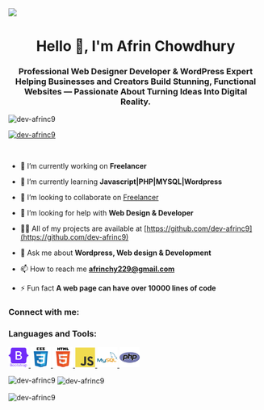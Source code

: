 
<img src="common/Afrin.jpg">
<h1 align="center">Hello 👋, I'm Afrin Chowdhury</h1>
<h3 align="center">Professional Web Designer Developer & WordPress Expert Helping Businesses and Creators Build Stunning, Functional Websites — Passionate About Turning Ideas Into Digital Reality.</h3>

<p align="left"> <img src="https://komarev.com/ghpvc/?username=dev-afrinc9&label=Profile%20views&color=0e75b6&style=flat" alt="dev-afrinc9" /> </p>

<p align="left"> <a href="https://github.com/ryo-ma/github-profile-trophy"><img src="https://github-profile-trophy.vercel.app/?username=dev-afrinc9" alt="dev-afrinc9" /></a> </p>

<p align="left"> <a href="https://twitter.com/" target="blank"><img src="https://img.shields.io/twitter/follow/?logo=twitter&style=for-the-badge" alt="" /></a> </p>

- 🔭 I’m currently working on **Freelancer**

- 🌱 I’m currently learning **Javascript|PHP|MYSQL|Wordpress**

- 👯 I’m looking to collaborate on [Freelancer](https://www.freelancer.com/u/afrinc9)

- 🤝 I’m looking for help with **Web Design & Developer**

- 👨‍💻 All of my projects are available at [https://github.com/dev-afrinc9](https://github.com/dev-afrinc9)

- 💬 Ask me about **Wordpress, Web design & Development**

- 📫 How to reach me **afrinchy229@gmail.com**

- ⚡ Fun fact **A web page can have over 10000 lines of code**

<h3 align="left">Connect with me:</h3>
<p align="left">
</p>

<h3 align="left">Languages and Tools:</h3>
<p align="left"> <a href="https://getbootstrap.com" target="_blank" rel="noreferrer"> <img src="https://raw.githubusercontent.com/devicons/devicon/master/icons/bootstrap/bootstrap-plain-wordmark.svg" alt="bootstrap" width="40" height="40"/> </a> <a href="https://www.w3schools.com/css/" target="_blank" rel="noreferrer"> <img src="https://raw.githubusercontent.com/devicons/devicon/master/icons/css3/css3-original-wordmark.svg" alt="css3" width="40" height="40"/> </a> <a href="https://www.w3.org/html/" target="_blank" rel="noreferrer"> <img src="https://raw.githubusercontent.com/devicons/devicon/master/icons/html5/html5-original-wordmark.svg" alt="html5" width="40" height="40"/> </a> <a href="https://developer.mozilla.org/en-US/docs/Web/JavaScript" target="_blank" rel="noreferrer"> <img src="https://raw.githubusercontent.com/devicons/devicon/master/icons/javascript/javascript-original.svg" alt="javascript" width="40" height="40"/> </a> <a href="https://www.mysql.com/" target="_blank" rel="noreferrer"> <img src="https://raw.githubusercontent.com/devicons/devicon/master/icons/mysql/mysql-original-wordmark.svg" alt="mysql" width="40" height="40"/> </a> <a href="https://www.php.net" target="_blank" rel="noreferrer"> <img src="https://raw.githubusercontent.com/devicons/devicon/master/icons/php/php-original.svg" alt="php" width="40" height="40"/> </a> </p>

<p><img align="left" src="https://github-readme-stats.vercel.app/api/top-langs?username=dev-afrinc9&show_icons=true&locale=en&layout=compact" alt="dev-afrinc9" /></p>

<p>&nbsp;<img align="center" src="https://github-readme-stats.vercel.app/api?username=dev-afrinc9&show_icons=true&locale=en" alt="dev-afrinc9" /></p>

<p><img align="center" src="https://github-readme-streak-stats.herokuapp.com/?user=dev-afrinc9&" alt="dev-afrinc9" /></p>
